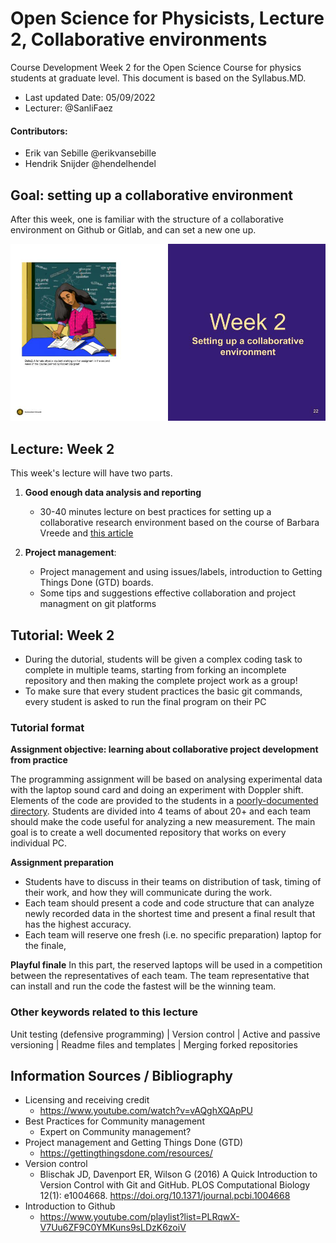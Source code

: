 # Open Science for Physicists, Lecture 2, Collaborative environments
Course Development Week 2 for the Open Science Course for physics students at graduate level. This document is based on the Syllabus.MD.

+ Last updated Date: 05/09/2022
+ Lecturer: @SanliFaez 

#### Contributors: 
+ Erik van Sebille @erikvansebille
+ Hendrik Snijder @hendelhendel

## Goal: setting up a collaborative environment
After this week, one is familiar with the structure of a collaborative environment on Github or Gitlab, and can set a new one up.

![Frontpage](../Week2/Chapter2.jpg)

## Lecture: Week 2 

This week's lecture will have two parts. 

1. **Good enough data analysis and reporting** 
    + 30-40 minutes lecture on best practices for setting up a collaborative research environment based on the course of Barbara Vreede and [this article](https://journals.plos.org/ploscompbiol/article?id=10.1371/journal.pcbi.1005510&ref=https://githubhelp.com)

2. **Project management**: 
    + Project management and using issues/labels, introduction to Getting Things Done (GTD) boards. 
    + Some tips and suggestions effective collaboration and project managment on git platforms

## Tutorial: Week 2
+ During the dutorial, students will be given a complex coding task to complete in multiple teams, starting from forking an incomplete repository and then making the complete project work as a group! 
+ To make sure that every student practices the basic git commands, every student is asked to run the final program on their PC

### Tutorial format
**Assignment objective: learning about collaborative project development from practice**

The programming assignment will be based on analysing experimental data with the laptop sound card and doing an experiment with Doppler shift. Elements of the code are provided to the students in a [poorly-documented directory](../Week2/mycode). Students are divided into 4 teams of about 20+ and each team should make the code useful for analyzing a new measurement. The main goal is to create a well documented repository that works on every individual PC.

**Assignment preparation**
  + Students have to discuss in their teams on distribution of task, timing of their work, and how they will communicate during the work. 
  + Each team should present a code and code structure that can analyze newly recorded data in the shortest time and present a final result that has the highest accuracy.
  + Each team will reserve one fresh (i.e. no specific preparation) laptop for the finale,  
  
  **Playful finale**
In this part, the reserved laptops will be used in a competition between the representatives of each team. The team representative that can install and run the code the fastest will be the winning team.

### Other keywords related to this lecture
Unit testing (defensive programming) | Version control | Active and passive versioning | Readme files and templates | Merging forked repositories


## Information Sources / Bibliography
+ Licensing and receiving credit
  + https://www.youtube.com/watch?v=vAQghXQApPU 
+ Best Practices for Community management
  + Expert on Community management?
+ Project management and Getting Things Done (GTD)
  + https://gettingthingsdone.com/resources/ 
+ Version control
  +  Blischak JD, Davenport ER, Wilson G (2016) A Quick Introduction to Version Control with Git and GitHub. PLOS Computational Biology 12(1): e1004668. https://doi.org/10.1371/journal.pcbi.1004668 
+ Introduction to Github 
  + https://www.youtube.com/playlist?list=PLRqwX-V7Uu6ZF9C0YMKuns9sLDzK6zoiV
